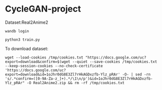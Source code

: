 # CycleGAN-project
Dataset:Real2Anime2
```
wandb login
```
```
python3 train.py
```
To download dataset:
```
wget --load-cookies /tmp/cookies.txt "https://docs.google.com/uc?export=download&confirm=$(wget --quiet --save-cookies /tmp/cookies.txt --keep-session-cookies --no-check-certificate 'https://docs.google.com/uc?export=download&id=1oJhr0dG8E3Zl7rHkAGDxzfb-Ylz_pRAr' -O- | sed -rn 's/.*confirm=([0-9A-Za-z_]+).*/\1\n/p')&id=1oJhr0dG8E3Zl7rHkAGDxzfb-Ylz_pRAr" -O Real2Anime2.zip && rm -rf /tmp/cookies.txt
```
